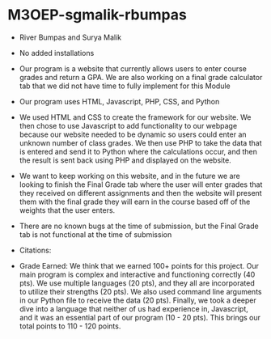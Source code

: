 # M3OEP-sgmalik-rbumpas

- River Bumpas and Surya Malik
- No added installations
- Our program is a website that currently allows users to enter course grades and return a GPA. We are also working on a final grade calculator tab that we did not have time to fully implement for this Module
- Our program uses HTML, Javascript, PHP, CSS, and Python
- We used HTML and CSS to create the framework for our website. We then chose to use Javascript to add functionality to our webpage because our website needed to be dynamic so users could enter an unknown number of class grades. We then use PHP to take the data that is entered and send it to Python where the calculations occur, and then the result is sent back using PHP and displayed on the website. 
- We want to keep working on this website, and in the future we are looking to finish the Final Grade tab where the user will enter grades that they received on different assignments and then the website will present them with the final grade they will earn in the course based off of the weights that the user enters.
- There are no known bugs at the time of submission, but the Final Grade tab is not functional at the time of submission
- Citations:


- Grade Earned: We think that we earned 100+ points for this project. Our main program is complex and interactive and functioning correctly (40 pts). We use multiple languages (20 pts), and they all are incorporated to utilize their strengths (20 pts). We also used command line arguments in our Python file to receive the data (20 pts). Finally, we took a deeper dive into a language that neither of us had experience in, Javascript, and it was an essential part of our program (10 - 20 pts). This brings our total points to 110 - 120 points. 

